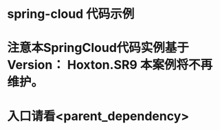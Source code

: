 # spring-cloud 代码示例

# 注意本SpringCloud代码实例基于Version： Hoxton.SR9 本案例将不再维护。

# 入口请看<parent_dependency>
